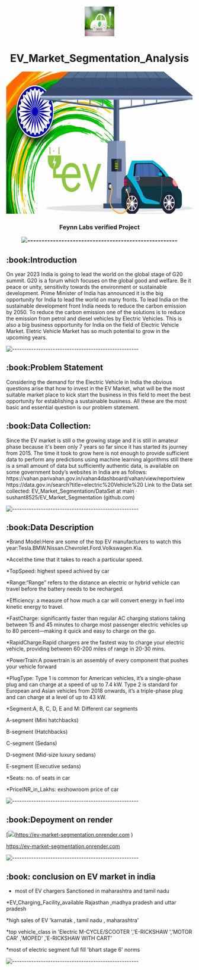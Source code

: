 
<p align="center"> 
  <img src="images/1.jfif" alt="1.jfif" width="80px" height="80px">
<h1 align="center"> EV_Market_Segmentation_Analysis  </h1> 
     
<p align="center"> 
<img src="images/all.jpg" alt="all.jpg" height="382px">
</p>
<h3 align="center"> Feynn Labs verified Project 

![-----------------------------------------------------](https://raw.githubusercontent.com/andreasbm/readme/master/assets/lines/rainbow.png)

<h2> :book:Introduction</h2>
On year 2023 India is going to lead the world on the global stage of G20 summit. G20 is a forum which focuses on the global good and welfare. Be it peace or unity, sensitivity towards the environment or sustainable development. Prime Minister of India has announced it is the big opportunity for India to lead the world on many fronts. To lead India on the sustainable development front India needs to reduce the carbon emission by 2050. To reduce the carbon emission one of the solutions is to reduce the emission from petrol and diesel vehicles by Electric    Vehicles. This is also a big business opportunity for India on the field of Electric Vehicle Market. Eletric Vehicle Market has so much potential to grow in the upcoming years.

![-----------------------------------------------------](https://raw.githubusercontent.com/andreasbm/readme/master/assets/lines/rainbow.png)


<h2> :book:Problem Statement</h2>
Considering the demand for the Electric Vehicle in India the obvious questions arise that how to invest in the EV Market, what will be the most suitable market place to kick start the business in this field to meet the best opportunity for establishing a sustainable business. All these are the most basic and essential question is our problem statement.

<h2> :book:Data Collection: </h2>
Since the EV market is still o the growing stage and it is still in amateur phase because it's been only 7 years so far since it has started its journey from 2015. The time it took to grow here is not enough to provide sufficient data to perform any predictions using machine learning algorithms still there is a small amount of data but sufficiently authentic data, is available on some government body’s websites in India are as follows:
https://vahan.parivahan.gov.in/vahan4dashboard/vahan/view/reportview
https://data.gov.in/search?title=electric%20Vehicle%20
Link to the Data set collected:
EV_Market_Segmentation/DataSet at main · sushant8525/EV_Market_Segmentation (github.com)


![-----------------------------------------------------](https://raw.githubusercontent.com/andreasbm/readme/master/assets/lines/rainbow.png)

<h2> :book:Data Description</h2>
	
*Brand	Model:Here are some of the top EV manufacturers to watch this year:Tesla.BMW.Nissan.Chevrolet.Ford.Volkswagen.Kia.
	
*Accel:the time that it takes to reach a particular speed.	
	
*TopSpeed: highest speed achived by car
	
*Range:“Range” refers to the distance an electric or hybrid vehicle can travel before the battery needs to be recharged.
	
*Efficiency:	a measure of how much a car will convert energy in fuel into kinetic energy to travel.
	
*FastCharge:	significantly faster than regular AC charging stations taking between 15 and 45 minutes to charge most passenger electric vehicles up to 80 percent—making it quick and easy to charge on the go.
	
*RapidCharge:Rapid chargers are the fastest way to charge your electric vehicle, providing between 60-200 miles of range in 20-30 mins.
	
*PowerTrain:A powertrain is an assembly of every component that pushes your vehicle forward	
	
*PlugType:	Type 1 is common for American vehicles, it’s a single-phase plug and can charge at a speed of up to 7.4 kW.
 Type 2 is standard for European and Asian vehicles from 2018 onwards, it’s a triple-phase plug and can charge at a level of up to 43 kW.
	
*Segment:A, B, C, D, E and M: Different car segments
	
A-segment (Mini hatchbacks)	
	
B-segment (Hatchbacks)
	
C-segment (Sedans)
	
D-segment (Mid-size luxury sedans)
	
E-segment (Executive sedans)
	

*Seats:	no. of seats in car 
	
*PriceINR_in_Lakhs: exshowroom  price of car

![-----------------------------------------------------](https://raw.githubusercontent.com/andreasbm/readme/master/assets/lines/rainbow.png)


<h2> :book:Depoyment on render</h2>

[![](https://github.com/sushant8525/EV_Market_Segmentation/blob/9d31ec20412c7d355bb51c1739fa09501957304e/images/2.png)(https://ev-market-segmentation.onrender.com
)

https://ev-market-segmentation.onrender.com

![-----------------------------------------------------](https://raw.githubusercontent.com/andreasbm/readme/master/assets/lines/rainbow.png)

<h2> :book: conclusion on EV market in india</h2> 
	
* most of EV chargers Sanctioned in maharashtra and tamil nadu
	
*EV_Charging_Facility_available Rajasthan ,madhya pradesh and uttar pradesh
	
*high sales of EV 'karnatak , tamil nadu , maharashtra'
	
*top vehicle_class in 'Electric M-CYCLE/SCOOTER ','E-RICKSHAW ','MOTOR CAR' ,'MOPED' ,'E-RICKSHAW WITH CART'
	
*most of electric segment full fill 'bhart stage 6' norms

![-----------------------------------------------------](https://raw.githubusercontent.com/andreasbm/readme/master/assets/lines/rainbow.png)


